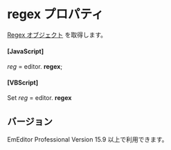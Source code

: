 # regex プロパティ

[Regex オブジェクト](../regex/index) を取得します。

#### \[JavaScript\]

_reg_ = editor. **regex**;

#### \[VBScript\]

Set _reg_ = editor. **regex**

## バージョン

EmEditor Professional Version 15.9 以上で利用できます。